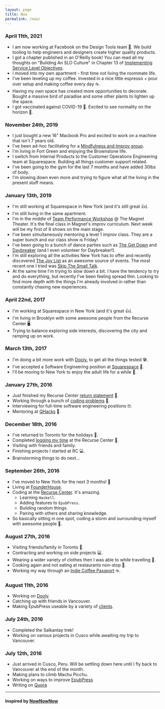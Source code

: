 ```yaml
---
layout: page
title: Now
permalink: /now/
---
```


### April 11th, 2021

- I am now working at Facebook on the Design Tools team 🎉. We build tooling to help engineers and designers create higher quality products.
- I got a chapter published in an O'Reilly book! You can read all my thoughts on "Building An SLO Culture" in Chapter 13 of [Implementing Service Level Objectives](https://www.oreilly.com/library/view/implementing-service-level/9781492076803/).
- I moved into my own apartment - first time not living the roommate life.
- I've been leveling up my coffee. Invested in a nice little espresso + pour over setup and making coffee every day ☕️.
- Having my own space has created more opportunities to decorate. Bought a massive bird of paradise and some other plants to lighten up the space.
- I got vaccinated against COVID-19 💉. Excited to see normality on the horizon 🌅.

### November 24th, 2019

- I just bought a new 16" Macbook Pro and excited to work on a machine that isn't 7 years old.
- I've been ad-hoc facilitating for a [Mindfulness and Improv group](https://www.facebook.com/presenceatplay/).
- I'm living in Fort Green and enjoying the Brownstone life.
- I switch from Internal Products to the Customer Operations Engineering team at Squarespace. Building all things customer support related.
- I've been going to the gym for the last 7 months and have added 30lbs of body.
- I'm slowing down even more and trying to figure what all the living in the present stuff means.

### January 13th, 2019
- I'm still working at Squarespace in New York (and it's still great 👍).
- I'm still living in the same apartment.
- I'm in the middle of [Team Performance Workshop](https://magnettheater.com/class/improv-team-workshop/) @ The Magnet Theater. It's the final class in Magnet's improv curriculum. Next week will be my first of 8 shows on the main stage.
- I've been simultaneously mentoring a level 1 improv class. They are a super bunch and our class show is Friday!
- I've been going to a bunch of dance parties such as [The Get Down](https://www.thegetdownnyc.com/) and [Daybreaker](https://www.daybreaker.com/communities/nyc/) (and I even volunteer for Daybreaker!).
- I'm still exploring all the activities New York has to offer and recently discovered [The Joy List](https://joylist.nyc/) as an awesome source of events. The most recent one I tried was [Skip The Small Talk](https://www.skipthesmalltalk.org/).
- At the same time I'm trying to slow down a bit. I have the tendency to try and do everything, but recently I've been feeling spread thin. Looking to find more depth with the things I'm already involved in rather than constantly chasing new experiences.

### April 22nd, 2017
- I'm working at Squarespace in New York (and it's great 👍).
- I'm living in Brooklyn with some awesome people from the Recurse Center 🖥.
- Trying to balance exploring side interests, discovering the city and ramping up on work.

### March 13th, 2017
- I'm doing a bit more work with [Dooly.](https://dooly.ai/) to get all the things tested 🛠.
- I've accepted a Software Engineering position at [Squarespace](https://www.squarespace.com/) 🎉.
- I'll be moving to New York to enjoy the adult life for a while 👨.

### January 27th, 2016
- Just finished my Recurse Center [return statement](/tech/recurse/2017/01/27/recurse-center-return-statement/) 🤔.
- Working through a bunch of [coding problems](https://github.com/haroldtreen/coding-problems) 🎲.
- Interviewing for full-time software engineering positions 🤓.
- Mentoring at [QHacks](http://qhacks.io/) 🏫.

### December 18th, 2016
- I've returned to Toronto for the holidays 🎄.
- Completed [logging my time](/blog) at the Recurse Center 📝.
- Visiting with friends and family.
- Finishing projects I started at RC 💻.
- Brainstorming things to do next...

### September 26th, 2016
- I've moved to New York for the next 3 months! 🗽
- Living at [FounderHouse](https://www.founder.house/).
- Coding at the [Recurse Center](https://recurse.com). It's amazing.
	- Learning `Haskell`.
	- Adding features to `EpubPress`.
	- Building random things.
	- Pairing with others and sharing knowledge.
- So basically sitting in one spot, coding a storm and surrounding myself with awesome people 🌟.

### August 27th, 2016
- Visiting friends/family in Toronto 👫.
- Contracting and working on side projects 💻.
- Wearing a wider variety of clothes then I was able to while travelling 👔.
- Cooking again and not eating at restaurants non-stop 🍲.
- Working my way through an [Indie Coffee Passport](http://indiecoffeepassport.com/toronto/) ☕️.

### August 11th, 2016
- Working on [Dooly](http://dooly.ai).
- Catching up with friends in Vancouver.
- Making EpubPress useable by a variety of [clients](https://github.com/haroldtreen/epub-press-clients).


### July 24th, 2016
- Completed the Salkantay trek!
- Working on various projects in Cusco while awaiting my trip to Vancouver.

### July 12th, 2016
- Just arrived in Cusco, Peru. Will be settling down here until I fly back to Vancouver at the end of the month.
- Making plans to climb Machu Picchu.
- Working on ways to improve [EpubPress](https://epub.press)
- Writing on [Quora](https://www.quora.com/profile/Harold-Treen)

----

#### Inspired by [NowNowNow](http://nownownow.com/)
